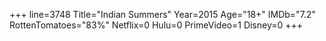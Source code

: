 +++
line=3748
Title="Indian Summers"
Year=2015
Age="18+"
IMDb="7.2"
RottenTomatoes="83%"
Netflix=0
Hulu=0
PrimeVideo=1
Disney=0
+++

